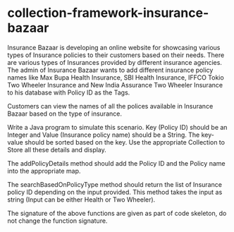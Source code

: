 # collection-framework-insurance-bazaar

Insurance Bazaar is developing an online website for showcasing various types of Insurance policies to their customers based on their needs. There are various types of Insurances provided by different insurance agencies. The admin of Insurance Bazaar wants to add different insurance policy names like Max Bupa Health Insurance, SBI Health Insurance, IFFCO Tokio Two Wheeler Insurance and New India Assurance Two Wheeler Insurance to his database with Policy ID as the Tags.



Customers can view the names of all the polices available in Insurance Bazaar based on the type of insurance.



Write a Java program to simulate this scenario. Key (Policy ID) should be an Integer and Value (Insurance policy name) should be a String. The key-value should be sorted based on the key. Use the appropriate Collection to Store all these details and display.



The addPolicyDetails method should add the Policy ID and the Policy name into the appropriate map.

The searchBasedOnPolicyType method should return the list of Insurance policy ID depending on the input provided. This method takes the input as string (Input can be either Health or Two Wheeler).

The signature of the above functions are given as part of code skeleton, do not change the function signature.
